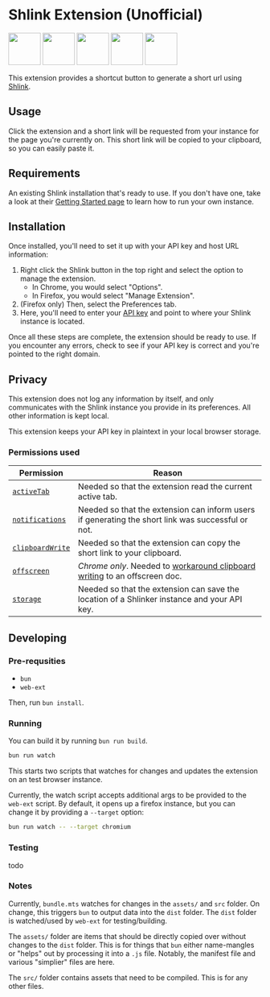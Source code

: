 # Shlink Extension (Unofficial)

<a href="https://chrome.google.com/webstore/detail/shlink/mgdacpmionfhhogkokjbdeehfnnliajj" target="_blank"><img src="https://imgur.com/3C4iKO0.png" width="64" height="64"></a>
<a href="https://addons.mozilla.org/en-US/firefox/addon/shlink/" target="_blank"><img src="https://imgur.com/ihXsdDO.png" width="64" height="64"></a>
<a href="https://chrome.google.com/webstore/detail/shlink/mgdacpmionfhhogkokjbdeehfnnliajj" target="_blank"><img src="https://imgur.com/EuDp4vP.png" width="64" height="64"></a>
<a href="https://chrome.google.com/webstore/detail/shlink/mgdacpmionfhhogkokjbdeehfnnliajj" target="_blank"><img src="https://imgur.com/z8yjLZ2.png" width="64" height="64"></a>
<a href="https://addons.mozilla.org/en-US/firefox/addon/shlink/" target="_blank"><img src="https://imgur.com/MQYBSrD.png" width="64" height="64"></a>

This extension provides a shortcut button to generate a short url using
[Shlink][home-page].

## Usage

Click the extension and a short link will be requested from your instance for
the page you're currently on. This short link will be copied to your clipboard,
so you can easily paste it.

## Requirements

An existing Shlink installation that's ready to use. If you don't have one, take
a look at their [Getting Started page][getting-started] to learn how to run your
own instance.

## Installation

Once installed, you'll need to set it up with your API key and host URL
information:

1. Right click the Shlink button in the top right and select the option to
   manage the extension.
   - In Chrome, you would select "Options".
   - In Firefox, you would select "Manage Extension".
2. (Firefox only) Then, select the Preferences tab.
3. Here, you'll need to enter your [API key][api-key-docs] and point to where
   your Shlink instance is located.

Once all these steps are complete, the extension should be ready to use. If you
encounter any errors, check to see if your API key is correct and you're pointed
to the right domain.

## Privacy

This extension does not log any information by itself, and only communicates
with the Shlink instance you provide in its preferences. All other information
is kept local.

This extension keeps your API key in plaintext in your local browser storage.

### Permissions used

| Permission                        | Reason                                                                                            |
| --------------------------------- | ------------------------------------------------------------------------------------------------- |
| [`activeTab`][tabs-api]           | Needed so that the extension read the current active tab.                                         |
| [`notifications`][notif-api]      | Needed so that the extension can inform users if generating the short link was successful or not. |
| [`clipboardWrite`][clipboard-api] | Needed so that the extension can copy the short link to your clipboard.                           |
| [`offscreen`][offscreen-api]      | _Chrome only_. Needed to [workaround clipboard writing] to an offscreen doc.                      |
| [`storage`][storage-api]          | Needed so that the extension can save the location of a Shlinker instance and your API key.       |

[home-page]: https://shlink.io
[getting-started]: https://shlink.io/documentation
[api-key-docs]: https://shlink.io/documentation/api-docs/authentication/
[tabs-api]: https://developer.mozilla.org/en-US/docs/Mozilla/Add-ons/WebExtensions/API/tabs
[notif-api]: https://developer.mozilla.org/en-US/docs/Mozilla/Add-ons/WebExtensions/API/notifications
[clipboard-api]: https://developer.mozilla.org/en-US/docs/Mozilla/Add-ons/WebExtensions/API/clipboard
[offscreen-api]: https://developer.chrome.com/docs/extensions/reference/api/offscreen
[workaround clipboard writing]: https://developer.chrome.com/blog/Offscreen-Documents-in-Manifest-v3/
[storage-api]: https://developer.mozilla.org/en-US/docs/Mozilla/Add-ons/WebExtensions/API/storage

## Developing

### Pre-requsities

- `bun`
- `web-ext`

Then, run `bun install`.

### Running

You can build it by running `bun run build`.

```sh
bun run watch
```

This starts two scripts that watches for changes and updates the extension on an
test browser instance.

Currently, the watch script accepts additional args to be provided to the
`web-ext` script. By default, it opens up a firefox instance, but you can change
it by providing a `--target` option:

```sh
bun run watch -- --target chromium
```

### Testing

todo

### Notes

Currently, `bundle.mts` watches for changes in the `assets/` and `src` folder.
On change, this triggers `bun` to output data into the `dist` folder. The `dist`
folder is watched/used by `web-ext` for testing/building.

The `assets/` folder are items that should be directly copied over without
changes to the `dist` folder. This is for things that `bun` either name-mangles
or "helps" out by processing it into a `.js` file. Notably, the manifest file
and various "simplier" files are here.

The `src/` folder contains assets that need to be compiled. This is for any
other files.
